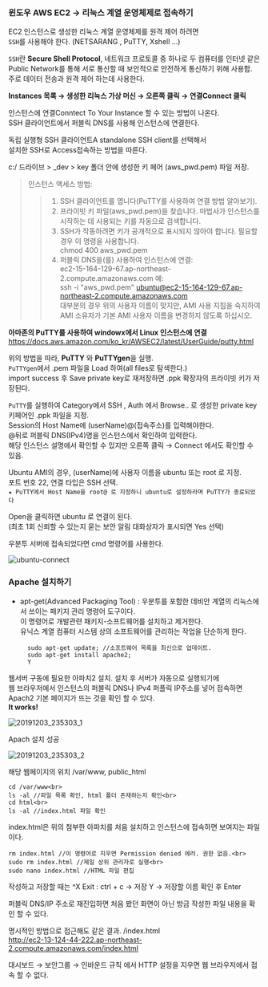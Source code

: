 ### 윈도우 AWS EC2 → 리눅스 계열 운영체제로 접속하기

EC2 인스턴스로 생성한 리눅스 계열 운영체제를 원격 제어 하려면<br>
`SSH`를 사용해야 한다. (NETSARANG , PuTTY, Xshell ...)<br>

`SSH`란 __Secure Shell Protocol__, 네트워크 프로토콜 중 하나로 두 컴퓨터를 인터넷 같은<br>
Public Network를 통해 서로 통신할 때 보안적으로 안전하게 통신하기 위해 사용함.<br>
주로 데이터 전송과 원격 제어 하는데 사용한다.<br>

__Instances 목록 → 생성한 리눅스 가상 머신 → 오른쪽 클릭 → 연결Connect 클릭__<br>

인스턴스에 연결Conntect To Your Instance 할 수 있는 방법이 나온다.<br>
SSH 클라이언트에서 퍼블릭 DNS를 사용해 인스턴스에 연결한다.

독립 실행형 SSH 클라이언트A standalone SSH client를 선택해서<br>
설치한 SSH로 Access접속하는 방법을 따른다.

c:/ 드라이브 > _dev > key 폴더 안에 생성한 키 페어 (aws_pwd.pem) 파일 저장.

>인스턴스 액세스 방법:
>>1. SSH 클라이언트를 엽니다(PuTTY를 사용하여 연결 방법 알아보기).
>>2. 프라이빗 키 파일(aws_pwd.pem)을 찾습니다. 마법사가 인스턴스를 시작하는 데 사용되는 키를 자동으로 검색합니다.<br>
>>3. SSH가 작동하려면 키가 공개적으로 표시되지 않아야 합니다. 필요할 경우 이 명령을 사용합니다.<br>
	chmod 400 aws_pwd.pem
>>4. 퍼블릭 DNS을(를) 사용하여 인스턴스에 연결:<br>
	ec2-15-164-129-67.ap-northeast-2.compute.amazonaws.com
>>예:<br>
ssh -i "aws_pwd.pem" ubuntu@ec2-15-164-129-67.ap-northeast-2.compute.amazonaws.com<br>
대부분의 경우 위의 사용자 이름이 맞지만, AMI 사용 지침을 숙지하여 AMI 소유자가 기본 AMI 사용자 이름을 변경하지 않도록 하십시오.

__아마존의 PuTTY를 사용하여 windowx에서 Linux 인스턴스에 연결__
https://docs.aws.amazon.com/ko_kr/AWSEC2/latest/UserGuide/putty.html

위의 방법을 따라, __PuTTY__ 와 **PuTTYgen**을 실행.<br>
`PuTTYgen`에서 .pem 파일을 Load 하여(all files로 탐색한다.)<br>
import success 후 Save private key로 재저장하면 .ppk 확장자의 프라이빗 키가 저장된다.

`PuTTY`를 실행하여 Category에서 SSH , Auth 에서 Browse.. 로 생성한 private key 키페어인 .ppk 파일을 지정.<br>
Session의 Host Name에 (userName)@(접속주소)를 입력해야한다.<br>
@뒤로 퍼블릭 DNS(IPv4)명을 인스턴스에서 확인하여 입력한다.<br>
해당 인스턴스 설명에서 확인할 수 있지만 오른쪽 클릭 → Connect 에서도 확인할 수 있음.

Ubuntu AMI의 경우, (userName)에 사용자 이름을 ubuntu 또는 root 로 지정.<br>
포트 번호 22, 연결 타입은 SSH 선택.<br>
`★ PuTTY에서 Host Name을 root@ 로 지정하니 ubuntu로 설정하라며 PuTTY가 종료되었다`

Open을 클릭하면 ubuntu 로 연결이 된다.<br>
(최초 1회 신뢰할 수 있는지 묻는 보안 알림 대화상자가 표시되면 Yes 선택)

우분투 서버에 접속되었다면 cmd 명령어를 사용한다.

![ubuntu-connect](https://user-images.githubusercontent.com/44256670/70718103-f093a680-1d32-11ea-8ee8-f7e33124cb41.jpg)

### Apache 설치하기

- apt-get(Advanced Packaging Tool) : 우분투를 포함한 데비안 계열의 리눅스에서 쓰이는 패키지 관리 명령어 도구이다.<br>
이 명령어로 개발관련 패키지-소프트웨어를 설치하고 제거한다.<br>
유닉스 계열 컴퓨터 시스템 상의 소프트웨어를 관리하는 작업을 단순하게 한다.

		sudo apt-get update; //소프트웨어 목록을 최신으로 업데이트.
		sudo apt-get install apache2;
		Y
	
웹서버 구동에 필요한 아파치2 설치. 설치 후 서버가 자동으로 실행되기에<br>
웹 브라우저에서 인스턴스의 퍼블릭 DNS나 IPv4 퍼플릭 IP주소를 넣어 접속하면<br>
Apach2 기본 페이지가 뜨는 것을 확인 할 수 있다.<br>
**It works!**

![20191203_235303_1](https://user-images.githubusercontent.com/44256670/70718162-0e610b80-1d33-11ea-99aa-9fa3f5105882.jpg)

Apach 설치 성공

![20191203_235303_2](https://user-images.githubusercontent.com/44256670/70718198-1b7dfa80-1d33-11ea-88b9-1cd6c50a23aa.jpg)

해당 웹페이지의 위치 /var/www, public_html

	cd /var/www<br>
	ls -al //파일 목록 확인, html 폴더 존재하는지 확인<br>
	cd html<br>
	ls -al //index.html 파일 확인

index.html은 위의 첨부한 아파치를 처음 설치하고 인스턴스에 접속하면 보여지는 파일이다.

	rm index.html //이 명령어로 지우면 Permission denied 에러. 권한 없음.<br>
	sudo rm index.html //제일 상위 관리자로 실행<br>
	sudo nano index.html //HTML 파일 편집

작성하고 저장할 때는 ^X Exit : ctrl + c → 저장 Y → 저장할 이름 확인 후 Enter

퍼블릭 DNS/IP 주소로 재진입하면 처음 봤던 화면이 아닌 방금 작성한 파일 내용을 확인 할 수 있다.

명시적인 방법으로 접근해도 같은 결과. /index.html <br>
http://ec2-13-124-44-222.ap-northeast-2.compute.amazonaws.com/index.html

대시보드 → 보안그룹 → 인바운드 규칙
에서 HTTP 설정을 지우면 웹 브라우저에서 접속 할 수 없다.
